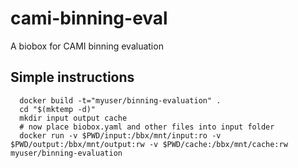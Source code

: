 # cami-binning-eval

A biobox for CAMI binning evaluation

## Simple instructions
      docker build -t="myuser/binning-evaluation" .
      cd "$(mktemp -d)"
      mkdir input output cache
      # now place biobox.yaml and other files into input folder
      docker run -v $PWD/input:/bbx/mnt/input:ro -v $PWD/output:/bbx/mnt/output:rw -v $PWD/cache:/bbx/mnt/cache:rw myuser/binning-evaluation

